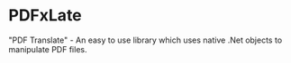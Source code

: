 # PDFxLate
"PDF Translate" - An easy to use library which uses native .Net objects to manipulate PDF files.
